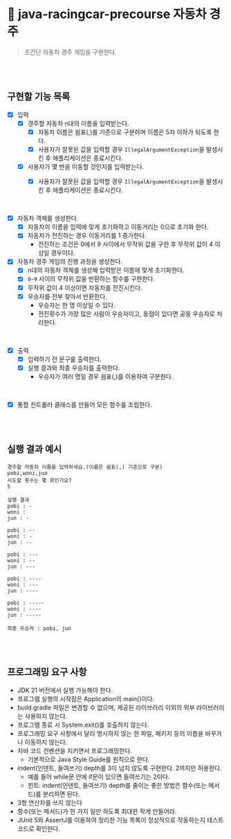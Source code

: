 
# 📑 java-racingcar-precourse 자동차 경주
> 초간단 자동차 경주 게임을 구현한다.

<br>
<br>

## 구현할 기능 목록

- [x] 입력
    - [x] 경주할 자동차 n대의 이름을 입력받는다.
        - [x] 자동차 이름은 쉼표(,)를 기준으로 구분하며 이름은 5자 이하가 되도록 한다.
        - [x] 사용자가 잘못된 값을 입력할 경우 `IllegalArgumentException`을 발생시킨 후 애플리케이션은 종료시킨다.
    - [x] 사용자가 몇 번을 이동할 것인지를 입력받는다.
        - [x] 사용자가 잘못된 값을 입력할 경우 `IllegalArgumentException`을 발생시킨 후 애플리케이션은 종료시킨다.
    

<br>

- [x] 자동차 객체를 생성한다.
    - [x] 자동차의 이름을 입력에 맞게 초기화하고 이동거리는 0으로 초기화 한다.
    - [x] 자동차가 전진하는 경우 이동거리를 1 증가한다.
        - 전진하는 조건은 0에서 9 사이에서 무작위 값을 구한 후 무작위 값이 4 이상일 경우이다.

    
- [x] 자동차 경주 게임의 진행 과정을 생성한다.
    - [x] n대의 자동차 객체를 생성해 입력받은 이름에 맞게 초기화한다.
    - [x] `0~9` 사이의 무작위 값을 반환하는 함수를 구현한다.
    - [x] 무작위 값이 4 이상이면 자동차를 전진시킨다.
    - [x] 우승자를 전부 찾아서 반환한다.
        - 우승자는 한 명 이상일 수 있다.
        - 전진횟수가 가장 많은 사람이 우승자이고, 동점이 있다면 공동 우승자로 처리한다.

<br>

- [x] 출력
    - [x] 입력하기 전 문구를 출력한다.
    - [x] 실행 결과와 최종 우승자를 출력한다.
        - 우승자가 여러 명일 경우 쉼표(,)를 이용하여 구분한다.

<br>

- [x] 통합 컨트롤러 클래스를 만들어 모든 함수를 조립한다.

<br>
<br>

## 실행 결과 예시
``` 
경주할 자동차 이름을 입력하세요.(이름은 쉼표(,) 기준으로 구분)
pobi,woni,jun
시도할 횟수는 몇 회인가요?
5

실행 결과
pobi : -
woni : 
jun : -

pobi : --
woni : -
jun : --

pobi : ---
woni : --
jun : ---

pobi : ----
woni : ---
jun : ----

pobi : -----
woni : ----
jun : -----

최종 우승자 : pobi, jun
```


<br>
<br>


## 프로그래밍 요구 사항
- JDK 21 버전에서 실행 가능해야 한다.
- 프로그램 실행의 시작점은 Application의 main()이다.
- build.gradle 파일은 변경할 수 없으며, 제공된 라이브러리 이외의 외부 라이브러리는 사용하지 않는다.
- 프로그램 종료 시 System.exit()를 호출하지 않는다.
- 프로그래밍 요구 사항에서 달리 명시하지 않는 한 파일, 패키지 등의 이름을 바꾸거나 이동하지 않는다.
- 자바 코드 컨벤션을 지키면서 프로그래밍한다.
    - 기본적으로 Java Style Guide를 원칙으로 한다.
- indent(인덴트, 들여쓰기) depth를 3이 넘지 않도록 구현한다. 2까지만 허용한다.
    - 예를 들어 while문 안에 if문이 있으면 들여쓰기는 2이다.
    - 힌트: indent(인덴트, 들여쓰기) depth를 줄이는 좋은 방법은 함수(또는 메서드)를 분리하면 된다.
- 3항 연산자를 쓰지 않는다
- 함수(또는 메서드)가 한 가지 일만 하도록 최대한 작게 만들어라.
- JUnit 5와 AssertJ를 이용하여 정리한 기능 목록이 정상적으로 작동하는지 테스트 코드로 확인한다.

